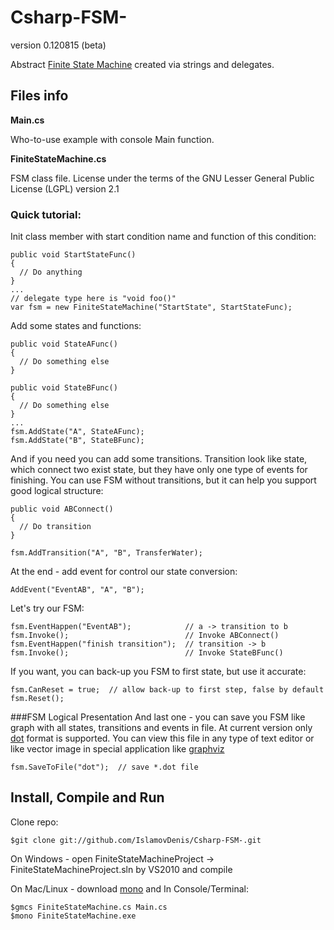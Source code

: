 Csharp-FSM-
===========

version 0.120815 (beta)

Abstract [Finite State Machine](http://en.wikipedia.org/wiki/Finite-state_machine) created via strings and delegates.

Files info
----------
<b>Main.cs</b>

Who-to-use example with console Main function. 

<b>FiniteStateMachine.cs</b>

FSM class file.
License under the terms of the GNU Lesser General Public License (LGPL) version 2.1

### Quick tutorial:
Init class member with start condition name and function of this condition:

    public void StartStateFunc() 
    {
      // Do anything
    }
    ...
    // delegate type here is "void foo()"
    var fsm = new FiniteStateMachine("StartState", StartStateFunc);


Add some states and functions:

    public void StateAFunc() 
    {
      // Do something else
    }

    public void StateBFunc() 
    {
      // Do something else
    }
    ...
    fsm.AddState("A", StateAFunc);
    fsm.AddState("B", StateBFunc);
    

And if you need you can add some transitions. Transition look like state, which connect two exist state, 
but they have only one type of events for finishing. You can use FSM without transitions, but it can help you
support good logical structure:

    public void ABConnect() 
    {
      // Do transition
    }
      
    fsm.AddTransition("A", "B", TransferWater);
    

At the end  - add event for control our state conversion:

    AddEvent("EventAB", "A", "B");
    
    
Let's try our FSM:

    fsm.EventHappen("EventAB");            // a -> transition to b
    fsm.Invoke();                          // Invoke ABConnect()
    fsm.EventHappen("finish transition");  // transition -> b
    fsm.Invoke();                          // Invoke StateBFunc()
    
If you want, you can back-up you FSM to first state, but use it accurate:

    fsm.CanReset = true;  // allow back-up to first step, false by default
    fsm.Reset();
    
###FSM Logical Presentation
And last one - you can save you FSM like graph with all states, transitions and events in file. At current version only 
[dot](http://en.wikipedia.org/wiki/DOT_language) format is supported. You can view this file in any type of text editor
or like vector image in special application like [graphviz](http://graphviz.org/)

    fsm.SaveToFile("dot");  // save *.dot file

Install, Compile and Run
-------------------
Clone repo:

    $git clone git://github.com/IslamovDenis/Csharp-FSM-.git

On Windows - open FiniteStateMachineProject -> FiniteStateMachineProject.sln by VS2010 and
			compile

On Mac/Linux - download [mono](http://www.mono-project.com/Main_Page) and
In Console/Terminal:

    $gmcs FiniteStateMachine.cs Main.cs
    $mono FiniteStateMachine.exe

